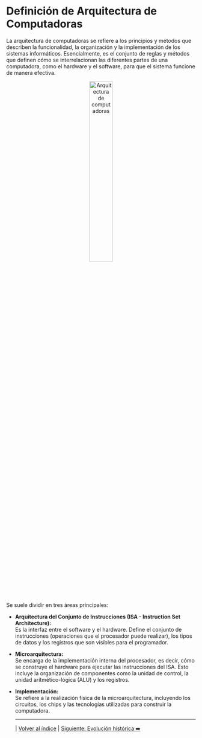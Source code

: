 # Definición de Arquitectura de Computadoras

La arquitectura de computadoras se refiere a los principios y métodos que describen la funcionalidad, la organización y la implementación de los sistemas informáticos. Esencialmente, es el conjunto de reglas y métodos que definen cómo se interrelacionan las diferentes partes de una computadora, como el hardware y el software, para que el sistema funcione de manera efectiva.

<div align="center">
    <img src="https://drive.google.com/uc?export=view&id=1ZxHbiRdkf7QvgcOZeFqmpn1qiKxpnhxb" alt="Arquitectura de computadoras" style="width:35%;" />
</div>

Se suele dividir en tres áreas principales:

- **Arquitectura del Conjunto de Instrucciones (ISA - Instruction Set Architecture):**  
  Es la interfaz entre el software y el hardware. Define el conjunto de instrucciones (operaciones que el procesador puede realizar), los tipos de datos y los registros que son visibles para el programador.

- **Microarquitectura:**  
  Se encarga de la implementación interna del procesador, es decir, cómo se construye el hardware para ejecutar las instrucciones del ISA. Esto incluye la organización de componentes como la unidad de control, la unidad aritmético-lógica (ALU) y los registros.

- **Implementación:**  
  Se refiere a la realización física de la microarquitectura, incluyendo los circuitos, los chips y las tecnologías utilizadas para construir la computadora.

    ---
  | [Volver al índice](../TablaDeContenidos.md) | [Siguiente: Evolución histórica ➡️](EvolucionHistorica.md)